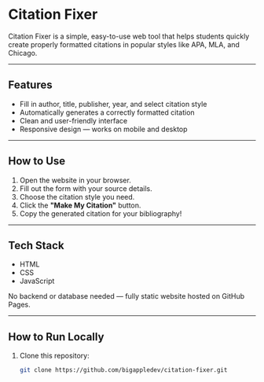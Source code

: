 # Citation Fixer

Citation Fixer is a simple, easy-to-use web tool that helps students quickly create properly formatted citations in popular styles like APA, MLA, and Chicago.

---

## Features

- Fill in author, title, publisher, year, and select citation style
- Automatically generates a correctly formatted citation
- Clean and user-friendly interface
- Responsive design — works on mobile and desktop

---

## How to Use

1. Open the website in your browser.
2. Fill out the form with your source details.
3. Choose the citation style you need.
4. Click the **"Make My Citation"** button.
5. Copy the generated citation for your bibliography!

---

## Tech Stack

- HTML  
- CSS  
- JavaScript

No backend or database needed — fully static website hosted on GitHub Pages.

---

## How to Run Locally

1. Clone this repository:

   ```bash
   git clone https://github.com/bigappledev/citation-fixer.git
